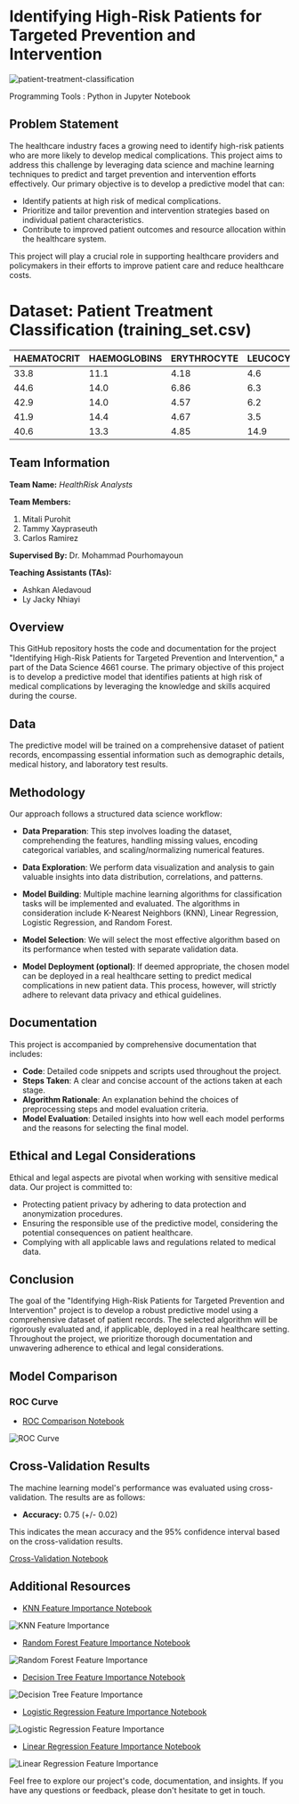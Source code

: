# Identifying High-Risk Patients for Targeted Prevention and Intervention

![patient-treatment-classification](https://github.com/MitaliP001/Identifying-High-Risk-Patients-for-Targeted-Prevention-and-Intervention/blob/main/assets/patient-treatment-classification.png)

Programming Tools : Python in Jupyter Notebook

## Problem Statement

The healthcare industry faces a growing need to identify high-risk patients who are more likely to develop medical complications. This project aims to address this challenge by leveraging data science and machine learning techniques to predict and target prevention and intervention efforts effectively. Our primary objective is to develop a predictive model that can:

- Identify patients at high risk of medical complications.
- Prioritize and tailor prevention and intervention strategies based on individual patient characteristics.
- Contribute to improved patient outcomes and resource allocation within the healthcare system.

This project will play a crucial role in supporting healthcare providers and policymakers in their efforts to improve patient care and reduce healthcare costs.


# Dataset: Patient Treatment Classification (training_set.csv)

| HAEMATOCRIT | HAEMOGLOBINS | ERYTHROCYTE | LEUCOCYTE | THROMBOCYTE | MCH | MCHC | MCV | AGE | SEX | SOURCE |
|------------|--------------|------------|----------|------------|-----|------|-----|-----|-----|--------|
| 33.8       | 11.1         | 4.18       | 4.6      | 150        | 26.6| 32.8 | 80.9| 33  | F   | 1      |
| 44.6       | 14.0         | 6.86       | 6.3      | 232        | 20.4| 31.4 | 65.0| 36  | M   | 0      |
| 42.9       | 14.0         | 4.57       | 6.2      | 336        | 30.6| 32.6 | 93.9| 70  | F   | 0      |
| 41.9       | 14.4         | 4.67       | 3.5      | 276        | 30.8| 34.4 | 89.7| 18  | F   | 0      |
| 40.6       | 13.3         | 4.85       | 14.9     | 711        | 27.4| 32.8 | 83.7| 36  | M   | 0      |

## Team Information

**Team Name:** _HealthRisk Analysts_

**Team Members:**
1. Mitali Purohit
2. Tammy Xaypraseuth
3. Carlos Ramirez

**Supervised By:** Dr. Mohammad Pourhomayoun

**Teaching Assistants (TAs):**
- Ashkan Aledavoud
- Ly Jacky Nhiayi

## Overview

This GitHub repository hosts the code and documentation for the project "Identifying High-Risk Patients for Targeted Prevention and Intervention," a part of the Data Science 4661 course. The primary objective of this project is to develop a predictive model that identifies patients at high risk of medical complications by leveraging the knowledge and skills acquired during the course.

## Data

The predictive model will be trained on a comprehensive dataset of patient records, encompassing essential information such as demographic details, medical history, and laboratory test results.

## Methodology

Our approach follows a structured data science workflow:

- **Data Preparation**: This step involves loading the dataset, comprehending the features, handling missing values, encoding categorical variables, and scaling/normalizing numerical features.

- **Data Exploration**: We perform data visualization and analysis to gain valuable insights into data distribution, correlations, and patterns.

- **Model Building**: Multiple machine learning algorithms for classification tasks will be implemented and evaluated. The algorithms in consideration include K-Nearest Neighbors (KNN), Linear Regression, Logistic Regression, and Random Forest.

- **Model Selection**: We will select the most effective algorithm based on its performance when tested with separate validation data.

- **Model Deployment (optional)**: If deemed appropriate, the chosen model can be deployed in a real healthcare setting to predict medical complications in new patient data. This process, however, will strictly adhere to relevant data privacy and ethical guidelines.

## Documentation

This project is accompanied by comprehensive documentation that includes:

- **Code**: Detailed code snippets and scripts used throughout the project.
- **Steps Taken**: A clear and concise account of the actions taken at each stage.
- **Algorithm Rationale**: An explanation behind the choices of preprocessing steps and model evaluation criteria.
- **Model Evaluation**: Detailed insights into how well each model performs and the reasons for selecting the final model.

## Ethical and Legal Considerations

Ethical and legal aspects are pivotal when working with sensitive medical data. Our project is committed to:

- Protecting patient privacy by adhering to data protection and anonymization procedures.
- Ensuring the responsible use of the predictive model, considering the potential consequences on patient healthcare.
- Complying with all applicable laws and regulations related to medical data.

## Conclusion

The goal of the "Identifying High-Risk Patients for Targeted Prevention and Intervention" project is to develop a robust predictive model using a comprehensive dataset of patient records. The selected algorithm will be rigorously evaluated and, if applicable, deployed in a real healthcare setting. Throughout the project, we prioritize thorough documentation and unwavering adherence to ethical and legal considerations.

## Model Comparison

### ROC Curve

- [ROC Comparison Notebook](/patient_treatment_classification_ROC_comparison_v1.ipynb)

![ROC Curve](assets/roc.png)

## Cross-Validation Results

The machine learning model's performance was evaluated using cross-validation. The results are as follows:

- **Accuracy:** 0.75 (+/- 0.02)

This indicates the mean accuracy and the 95% confidence interval based on the cross-validation results.

[Cross-Validation Notebook](/patient_treatment_cross_validation_result.ipynb) 


## Additional Resources

- [KNN Feature Importance Notebook](/output/knn_feature_importance.ipynb)

![KNN Feature Importance](assets/knn_feature_importance.png)

- [Random Forest Feature Importance Notebook](/output/random_forest_feature_importance.ipynb)

![Random Forest Feature Importance](assets/random_forest_feature_importance.png)

- [Decision Tree Feature Importance Notebook](/output/decision_tree_feature_importance.ipynb)

![Decision Tree Feature Importance](assets/decision_tree_feature_importancee.png)

- [Logistic Regression Feature Importance Notebook](/output/logistic_regression_feature_importance.ipynb)

![Logistic Regression Feature Importance](assets/logistic_regression_feature_importance.png)

- [Linear Regression Feature Importance Notebook](/output/linear_regression_feature_importance.ipynb)

![Linear Regression Feature Importance](assets/linear_regression_feature_importance.png)

Feel free to explore our project's code, documentation, and insights. If you have any questions or feedback, please don't hesitate to get in touch.
